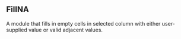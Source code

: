FillNA
------

A module that fills in empty cells in selected column with either user-supplied value or valid adjacent values.
